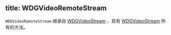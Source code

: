 title: WDGVideoRemoteStream
---

`WDGVideoRemoteStream` 继承自 [WDGVideoStream](/video/iOS/api/WDGVideoStream.html) ，具有 [WDGVideoStream](/video/iOS/api/WDGVideoStream.html) 所有的方法。
